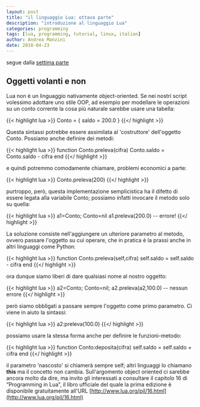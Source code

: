 ```yaml
---
layout: post
title: "il linguaggio Lua: ottava parte"
description: "introduzione al linguaggio Lua"
categories: programming
tags: [lua, programming, tutorial, linux, italian]
author: Andrea Manzini
date: 2018-04-23
---
```



segue dalla [settima parte](https://ilmanzo.github.io/post/il-linguaggio-lua-07/)

## Oggetti volanti e non

Lua non è un linguaggio nativamente object-oriented. Se nei nostri script volessimo adottare uno stile OOP, ad esempio per modellare le operazioni su un conto corrente la cosa più naturale sarebbe usare una tabella:

{{< highlight lua >}}
Conto = { saldo = 200.0 }
{{</ highlight >}}

Questa sintassi potrebbe essere assimilata al 'costruttore' dell'oggetto Conto.
Possiamo anche definire dei metodi:

{{< highlight lua >}}
function Conto.preleva(cifra)
  Conto.saldo = Conto.saldo - cifra
end
{{</ highlight >}}

e quindi potremmo comodamente chiamare, problemi economici a parte:

{{< highlight lua >}}
Conto.preleva(200)
{{</ highlight >}}

purtroppo, però, questa implementazione semplicistica ha il difetto di essere legata alla variabile Conto; possiamo infatti invocare il metodo solo su quella:

{{< highlight lua >}}
a1=Conto; Conto=nil
a1.preleva(200.0)  -- errore!
{{</ highlight >}}

La soluzione consiste nell'aggiungere un ulteriore parametro al metodo, ovvero passare l'oggetto su cui operare, che in pratica è la prassi anche in altri linguaggi come Python:

{{< highlight lua >}}
function Conto.preleva(self,cifra)
  self.saldo = self.saldo - cifra
end
{{</ highlight >}}

ora dunque siamo liberi di dare qualsiasi nome al nostro oggetto:

{{< highlight lua >}}
a2=Conto; Conto=nil;
a2.preleva(a2,100.0)  -- nessun errore
{{</ highlight >}}

però siamo obbligati a passare sempre l'oggetto come primo parametro. Ci viene in aiuto la sintassi:

{{< highlight lua >}}
a2:preleva(100.0)
{{</ highlight >}}

possiamo usare la stessa forma anche per definire le funzioni-metodo:

{{< highlight lua >}}
function Conto:deposita(cifra)
  self.saldo = self.saldo + cifra
end
{{</ highlight >}}

il parametro 'nascosto' si chiamerà sempre self; altri linguaggi lo chiamano **this** ma il concetto non cambia.
Sull'argomento object oriented ci sarebbe ancora molto da dire, ma invito gli interessati a consultare il capitolo 16 di “Programming in Lua”, il libro ufficiale del quale la prima edizione è disponibile gratuitamente all'URL [http://www.lua.org/pil/16.html](http://www.lua.org/pil/16.html)
